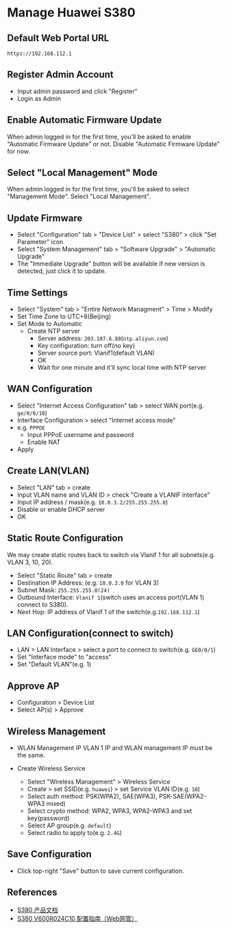 # Manage Huawei S380 

## Default Web Portal URL
```
https://192.168.112.1
```

## Register Admin Account
* Input admin password and click "Register"
* Login as Admin

## Enable Automatic Firmware Update
When admin logged in for the first time, you'll be asked to enable "Automatic Firmware Update" or not.
Disable "Automatic Firmware Update" for now.

## Select "Local Management" Mode
When admin logged in for the first time, you'll be asked to select "Management Mode".
Select "Local Management".

## Update Firmware
* Select "Configuration" tab > "Device List" > select "S380" > click "Set Parameter" icon
* Select "System Management" tab > "Software Upgrade" > "Automatic Upgrade"
* The "Immediate Upgrade" button will be available if new version is detected, just click it to update.

## Time Settings
* Select "System" tab > "Entire Network Managment" > Time > Modify
* Set Time Zone to UTC+8(Beijing)
* Set Mode to Automatic
  * Create NTP server
    * Server address: `203.107.6.88`(`ntp.aliyun.com`)
    * Key configuration: turn off(no key)
    * Server source port: Vlanif1(default VLAN)
    * OK
    * Wait for one minute and it'll sync local time with NTP server

## WAN Configuration
* Select "Internet Access Configuration" tab > select WAN port(e.g. `ge/0/0/10`)
* Interface Configuration > select "Internet access mode"
* e.g. `PPPOE`
  * Input PPPoE username and password
  * Enable NAT
* Apply

## Create LAN(VLAN)
* Select "LAN" tab > create
* Input VLAN name and VLAN ID > check "Create a VLANIF interface"
* Input IP address / mask(e.g. `10.0.3.2/255.255.255.0`)
* Disable or enable DHCP server
* OK

## Static Route Configuration
We may create static routes back to switch via Vlanif 1 for all subnets(e.g. VLAN 3, 10, 20).

* Select "Static Route" tab > create
* Destination IP Address: (e.g. `10.0.3.0` for VLAN 3)
* Subnet Mask: `255.255.255.0(24)`
* Outbound Interface: `Vlanif 1`(switch uses an access port(VLAN 1) connect to S380).
* Next Hop: IP address of Vlanif 1 of the switch(e.g.`192.168.112.1`)

## LAN Configuration(connect to switch)
* LAN > LAN Interface > select a port to connect to switch(e.g. `GE0/0/1`)
* Set "Interface mode" to "access"
* Set "Default VLAN"(e.g. 1)

## Approve AP
* Configuration > Device List
* Select AP(s) > Approve

## Wireless Management

* WLAN Management IP
  VLAN 1 IP and WLAN management IP must be the same.

* Create Wireless Service
  * Select "Wireless Management" > Wireless Service
  * Create > set SSID(e.g. `huawei`) > set Service VLAN ID(e.g. `10`)
  * Select auth method: PSK(WPA2), SAE(WPA3), PSK-SAE(WPA2-WPA3 mixed)
  * Select crypto method: WPA2, WPA3, WPA2-WPA3 and set key(password)
  * Select AP group(e.g. `default`)
  * Select radio to apply to(e.g. `2.4G`)

## Save Configuration
* Click top-right "Save" button to save current configuration.

## References
* [S380 产品文档](https://support.huawei.com/hedex/hdx.do?docid=EDOC1100409534&tocURL=resources%2Fhedex-homepage.html)
* [S380 V600R024C10 配置指南（Web网管）](https://support.huawei.com/enterprise/zh/doc/EDOC1100460452/531f26f6)
